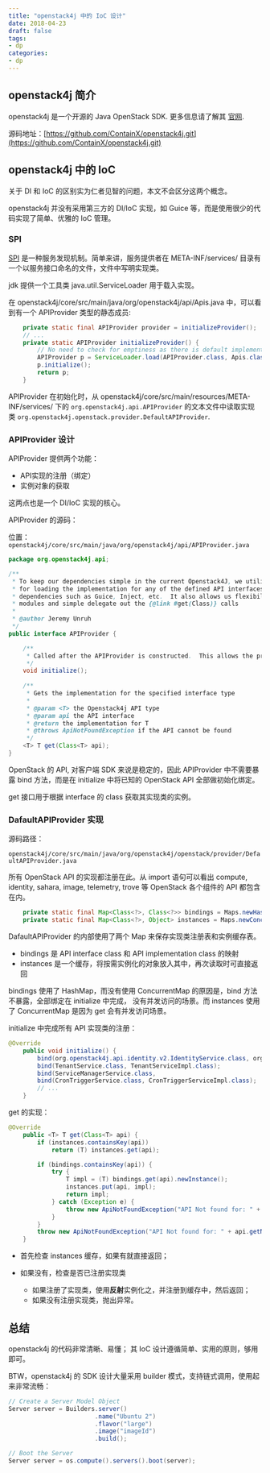 ```yaml
---
title: "openstack4j 中的 IoC 设计"
date: 2018-04-23
draft: false
tags:
- dp
categories:
- dp
---
```



## openstack4j 简介

openstack4j 是一个开源的 Java OpenStack SDK. 更多信息请了解其 [官网](http://openstack4j.com/).

源码地址：[https://github.com/ContainX/openstack4j.git](https://github.com/ContainX/openstack4j.git)

## openstack4j 中的 IoC

关于 DI 和 IoC 的区别实为仁者见智的问题，本文不会区分这两个概念。

openstack4j 并没有采用第三方的 DI/IoC 实现，如 Guice 等，而是使用很少的代码实现了简单、优雅的 IoC 管理。

### SPI

[SPI](https://docs.oracle.com/javase/tutorial/sound/SPI-intro.html) 是一种服务发现机制。简单来讲，服务提供者在 META-INF/services/ 目录有一个以服务接口命名的文件，文件中写明实现类。

jdk 提供一个工具类 java.util.ServiceLoader 用于载入实现。

在 openstack4j/core/src/main/java/org/openstack4j/api/Apis.java 中，可以看到有一个 APIProvider 类型的静态成员:

```java
    private static final APIProvider provider = initializeProvider();
    // ...
    private static APIProvider initializeProvider() {
        // No need to check for emptiness as there is default implementation registered
        APIProvider p = ServiceLoader.load(APIProvider.class, Apis.class.getClassLoader()).iterator().next();
        p.initialize();
        return p;
    }
```

APIProvider 在初始化时，从 openstack4j/core/src/main/resources/META-INF/services/ 下的 `org.openstack4j.api.APIProvider` 的文本文件中读取实现类 `org.openstack4j.openstack.provider.DefaultAPIProvider`.

### APIProvider 设计

APIProvider 提供两个功能：

- API实现的注册（绑定）
- 实例对象的获取

这两点也是一个 DI/IoC 实现的核心。

APIProvider 的源码：

位置： `openstack4j/core/src/main/java/org/openstack4j/api/APIProvider.java`


```java
package org.openstack4j.api;

/**
 * To keep our dependencies simple in the current Openstack4J, we utilize ServiceLoader to load a provider who is responsible
 * for loading the implementation for any of the defined API interfaces.  This allows us to avoid pulling in extra 3rd party 
 * dependencies such as Guice, Inject, etc.  It also allows us flexibility on the provider which may be overriden and choose to bind
 * modules and simple delegate out the {@link #get(Class)} calls
 * 
 * @author Jeremy Unruh
 */
public interface APIProvider {

	/**
	 * Called after the APIProvider is constructed.  This allows the provider to pre-initialize or bind any interface implementations if desired
	 */
	void initialize();
	
	/**
	 * Gets the implementation for the specified interface type
	 *
	 * @param <T> the Openstack4j API type
	 * @param api the API interface
	 * @return the implementation for T
	 * @throws ApiNotFoundException if the API cannot be found
	 */
	<T> T get(Class<T> api);
}
```

OpenStack 的 API, 对客户端 SDK 来说是稳定的，因此 APIProvider 中不需要暴露 bind 方法，而是在 initialize 中将已知的 OpenStack API 全部做初始化绑定。

get 接口用于根据 interface 的 class 获取其实现类的实例。


### DafaultAPIProvider 实现

源码路径：

`openstack4j/core/src/main/java/org/openstack4j/openstack/provider/DefaultAPIProvider.java`

所有 OpenStack API 的实现都注册在此。从 import 语句可以看出 compute, identity, sahara, image, telemetry, trove 等 OpenStack 各个组件的 API 都包含在内。

```java
    private static final Map<Class<?>, Class<?>> bindings = Maps.newHashMap();
    private static final Map<Class<?>, Object> instances = Maps.newConcurrentMap();
```

DafaultAPIProvider 的内部使用了两个 Map 来保存实现类注册表和实例缓存表。

- bindings 是 API interface class 和 API implementation class 的映射
- instances 是一个缓存，将按需实例化的对象放入其中，再次读取时可直接返回

bindings 使用了 HashMap，而没有使用 ConcurrentMap 的原因是，bind 方法不暴露，全部绑定在 initialize 中完成， 没有并发访问的场景。而 instances 使用了 ConcurrentMap 是因为 get 会有并发访问场景。


initialize 中完成所有 API 实现类的注册：

```java
@Override
    public void initialize() {
        bind(org.openstack4j.api.identity.v2.IdentityService.class, org.openstack4j.openstack.identity.v2.internal.IdentityServiceImpl.class);
        bind(TenantService.class, TenantServiceImpl.class);
        bind(ServiceManagerService.class, 
        bind(CronTriggerService.class, CronTriggerServiceImpl.class);
        // ...
    }
```


get 的实现：

```java
@Override
    public <T> T get(Class<T> api) {
        if (instances.containsKey(api))
            return (T) instances.get(api);

        if (bindings.containsKey(api)) {
            try {
                T impl = (T) bindings.get(api).newInstance();
                instances.put(api, impl);
                return impl;
            } catch (Exception e) {
                throw new ApiNotFoundException("API Not found for: " + api.getName(), e);
            }
        }
        throw new ApiNotFoundException("API Not found for: " + api.getName());
    }
```

- 首先检查 instances 缓存，如果有就直接返回；

- 如果没有，检查是否已注册实现类
	- 如果注册了实现类，使用**反射**实例化之，并注册到缓存中，然后返回；
	- 如果没有注册实现类，抛出异常。


## 总结

openstack4j 的代码非常清晰、易懂； 其 IoC 设计遵循简单、实用的原则，够用即可。

BTW，openstack4j 的 SDK 设计大量采用 builder 模式，支持链式调用，使用起来非常流畅：

```java
// Create a Server Model Object
Server server = Builders.server()
                        .name("Ubuntu 2")
                        .flavor("large")
                        .image("imageId")
                        .build();

// Boot the Server
Server server = os.compute().servers().boot(server);
```
